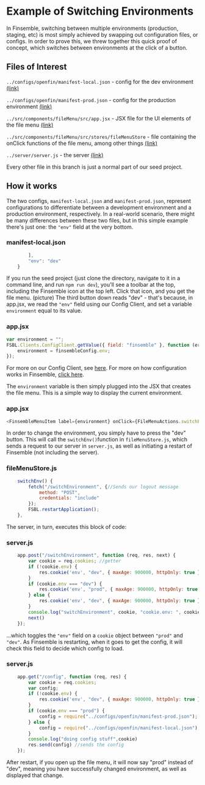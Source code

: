 # Example of Switching Environments
In Finsemble, switching between multiple environments (production, staging, etc) is most simply achieved by swapping out configuration files, or configs.  In order to prove this, we threw together this quick proof of concept, which switches between environments at the click of a button.

## Files of Interest
`../configs/openfin/manifest-local.json` - config for the dev environment [(link)](https://github.com/ChartIQ/finsemble-seed/blob/switchEnvironmentsPOC/configs/openfin/manifest-local.json "manifest-local.json")

`../configs/openfin/manifest-prod.json` - config for the production environment [(link)](https://github.com/ChartIQ/finsemble-seed/blob/switchEnvironmentsPOC/configs/openfin/manifest-prod.json "manifest-prod.json")

`../src/components/fileMenu/src/app.jsx` - JSX file for the UI elements of the file menu [(link)](https://github.com/ChartIQ/finsemble-seed/blob/switchEnvironmentsPOC/src/components/fileMenu/src/app.jsx "app.jsx")

`../src/components/fileMenu/src/stores/fileMenuStore` - file containing the onClick functions of the file menu, among other things [(link)](https://github.com/ChartIQ/finsemble-seed/blob/switchEnvironmentsPOC/src/components/fileMenu/src/stores/fileMenuStore.js "app.jsx")

`../server/server.js` - the server [(link)](https://github.com/ChartIQ/finsemble-seed/blob/switchEnvironmentsPOC/server/server.js "server.js")

Every other file in this branch is just a normal part of our seed project.

## How it works
The two configs, `manifest-local.json` and `manifest-prod.json`, represent configurations to differentiate between a development environment and a production environment, respectively. In a real-world scenario, there might be many differences between these two files, but in this simple example there's just one: the `"env"` field at the very bottom.
### manifest-local.json
```javascript
        ],
        "env": "dev"
    }
```
If you run the seed project (just clone the directory, navigate to it in a command line, and run `npm run dev`), you'll see a toolbar at the top, including the Finsemble icon at the top left.  Click that icon, and you get the file menu.
(picture)
The third button down reads "dev" - that's because, in app.jsx, we read the `"env"` field using our Config Client, and set a variable `environment` equal to its value.
### app.jsx
```javascript
var environment = "";
FSBL.Clients.ConfigClient.getValue({ field: "finsemble" }, function (err, finsembleConfig) {
	environment = finsembleConfig.env;
});
```

For more on our Config Client, see [here](https://documentation.chartiq.com/finsemble/ConfigClient.html "Config Client Documentation").
For more on how configuration works in Finsemble, [click here](https://documentation.chartiq.com/finsemble/tutorial-understandingConfiguration.html "Understanding Configuration").


The `environment` variable is then simply plugged into the JSX that creates the file menu. This is a simple way to display the current environment.
### app.jsx
```javascript
<FinsembleMenuItem label={environment} onClick={FileMenuActions.switchEnv} />
```
In order to change the environment, you simply have to press the "dev" button. This will call the `switchEnv()`function in `fileMenuStore.js`, which sends a request to our server in `server.js`, as well as initiating a restart of Finsemble (not including the server).
### fileMenuStore.js
```javascript
	switchEnv() {
		fetch("/switchEnvironment", {//Sends our logout message
			method: "POST",
			credentials: "include"
		});
		FSBL.restartApplication();
	},
```
The server, in turn, executes this block of code:
### server.js
```javascript
	app.post("/switchEnvironment", function (req, res, next) {
		var cookie = req.cookies; //getter
		if (!cookie.env) {
			res.cookie('env', "dev", { maxAge: 900000, httpOnly: true });
		}
		if (cookie.env === "dev") {
			res.cookie('env', "prod", { maxAge: 900000, httpOnly: true });
		} else {
			res.cookie('env', "dev", { maxAge: 900000, httpOnly: true });
		}
		console.log("switchEnvironment", cookie, "cookie.env: ", cookie.env)
		next()
	});
```
...which toggles the `"env"` field on a `cookie` object between `"prod"` and `"dev"`.  As Finsemble is restarting, when it goes to get the config, it will check this field to decide which config to load.
### server.js
```javascript
	app.get("/config", function (req, res) {
		var cookie = req.cookies;
		var config;
		if (!cookie.env) {
			res.cookie('env', "dev", { maxAge: 900000, httpOnly: true });
		}
		if (cookie.env === "prod") {
			config = require("../configs/openfin/manifest-prod.json");
		} else {
			config = require("../configs/openfin/manifest-local.json");
		}
		console.log("doing config stuff",cookie)
		res.send(config) //sends the config
	});
```

After restart, if you open up the file menu, it will now say "prod" instead of "dev", meaning you have successfully changed environment, as well as displayed that change.